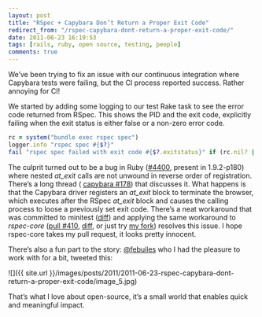 ```yaml
---
layout: post
title: "RSpec + Capybara Don’t Return a Proper Exit Code"
redirect_from: "/rspec-capybara-dont-return-a-proper-exit-code/"
date: 2011-06-23 16:19:53
tags: [rails, ruby, open source, testing, people]
comments: true
---
```

We’ve been trying to fix an issue with our continuous integration where Capybara tests were failing, but the CI process reported success. Rather annoying for CI!

We started by adding some logging to our test Rake task to see the error code returned from RSpec. This shows the PID and the exit code, explicitly failing when the exit status is either false or a non-zero error code.

```ruby
rc = system("bundle exec rspec spec")
logger.info "rspec spec #{$?}"
fail "rspec spec failed with exit code #{$?.exitstatus}" if (rc.nil? || ! rc || $?.exitstatus != 0)
```

The culprit turned out to be a bug in Ruby ([#4400](http://redmine.ruby-lang.org/issues/show/4400), present in 1.9.2-p180) where nested _at_exit_ calls are not unwound in reverse order of registration. There’s a long thread ( [capybara #178](https://github.com/jnicklas/capybara/issues/178)) that discusses it. What happens is that the Capybara driver registers an _at_exit_ block to terminate the browser, which executes after the RSpec _at_exit_ block and causes the calling process to loose a previously set exit code. There’s a neat workaround that was committed to minitest ([diff](https://github.com/seattlerb/minitest/commit/979406d726fa1866aba6dc4e3ed7692a4758c0ec)) and applying the same workaround to _rspec-core_ ([pull #410](https://github.com/rspec/rspec-core/pull/410), [diff](https://github.com/dblock/rspec-core/commit/1cf9265989e976888baf7ea838ba70e50b5f4707), or just try [my fork](https://github.com/dblock/rspec-core)) resolves this issue. I hope rspec-core takes my pull request, it looks pretty innocent.

There’s also a fun part to the story: [@febuiles](http://twitter.com/febuiles) who I had the pleasure to work with for a bit, tweeted this:

![]({{ site.url }}/images/posts/2011/2011-06-23-rspec-capybara-dont-return-a-proper-exit-code/image_5.jpg)

That’s what I love about open-source, it’s a small world that enables quick and meaningful impact.
